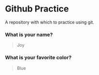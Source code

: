 # Github Practice

A repository with which to practice using git.

### What is your name?

> Joy


### What is your favorite color?

> Blue